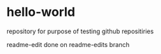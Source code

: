 # hello-world
repository for purpose of testing github repositiries

readme-edit done on readme-edits branch
